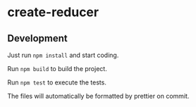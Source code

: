 # create-reducer

## Development

Just run `npm install` and start coding.

Run `npm build` to build the project.

Run `npm test` to execute the tests.

The files will automatically be formatted by prettier on commit.
